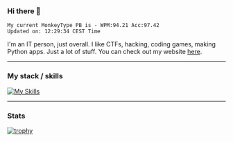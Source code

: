 ### Hi there 👋
<!-- PB START -->
```
My current MonkeyType PB is - WPM:94.21 Acc:97.42
Updated on: 12:29:34 CEST Time
```
<!-- PB END -->
I'm an IT person, just overall. I like CTFs, hacking, coding games, making Python apps. Just a lot of stuff.
You can check out my website [here](https://skill3472.github.io/).

---
### My stack / skills
[![My Skills](https://skillicons.dev/icons?i=bash,cs,cpp,discord,dotnet,flask,git,github,html,linux,md,obsidian,py,raspberrypi,unity,vscode,windows,wordpress)](https://skillicons.dev)

---
### Stats

[![trophy](https://github-profile-trophy.vercel.app/?username=skill3472&theme=monokai&no-frame=true&no-bg=true)](https://github.com/ryo-ma/github-profile-trophy)
